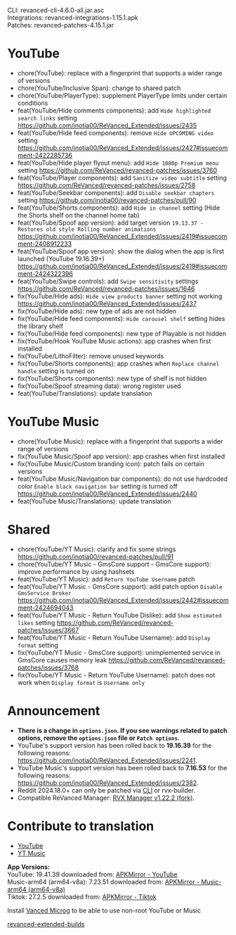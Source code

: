 CLI: revanced-cli-4.6.0-all.jar.asc  
Integrations: revanced-integrations-1.15.1.apk  
Patches: revanced-patches-4.15.1.jar  

YouTube
==
- chore(YouTube): replace with a fingerprint that supports a wider range of versions
- chore(YouTube/Inclusive Span): change to shared patch
- chore(YouTube/PlayerType): supplement PlayerType limits under certain conditions
- feat(YouTube/Hide comments components): add `Hide highlighted search links` setting https://github.com/inotia00/ReVanced_Extended/issues/2435
- feat(YouTube/Hide feed components): remove `Hide UPCOMING video` setting https://github.com/inotia00/ReVanced_Extended/issues/2427#issuecomment-2422285736
- feat(YouTube/Hide player flyout menu): add `Hide 1080p Premium menu` setting https://github.com/ReVanced/revanced-patches/issues/3760
- feat(YouTube/Player components): add `Sanitize video subtitle` setting https://github.com/ReVanced/revanced-patches/issues/2758
- feat(YouTube/Seekbar components): add `Disable seekbar chapters` setting https://github.com/inotia00/revanced-patches/pull/90
- feat(YouTube/Shorts components): add `Hide in channel` setting (Hide the Shorts shelf on the channel home tab)
- feat(YouTube/Spoof app version): add target version `19.13.37 - Restores old style Rolling number animations` https://github.com/inotia00/ReVanced_Extended/issues/2419#issuecomment-2408912233
- feat(YouTube/Spoof app version): show the dialog when the app is first launched (YouTube 19.16.39+) https://github.com/inotia00/ReVanced_Extended/issues/2419#issuecomment-2424322396
- feat(YouTube/Swipe controls): add `Swipe sensitivity` settings https://github.com/ReVanced/revanced-patches/issues/1646
- fix(YouTube/Hide ads): `Hide view products banner` setting not working https://github.com/inotia00/ReVanced_Extended/issues/2437
- fix(YouTube/Hide ads): new type of ads are not hidden
- fix(YouTube/Hide feed components): `Hide carousel shelf` setting hides the library shelf
- fix(YouTube/Hide feed components): new type of Playable is not hidden
- fix(YouTube/Hook YouTube Music actions): app crashes when first installed
- fix(YouTube/LithoFilter): remove unused keywords
- fix(YouTube/Shorts components): app crashes when `Replace channel handle` setting is turned on
- fix(YouTube/Shorts components): new type of shelf is not hidden
- fix(YouTube/Spoof streaming data): wrong register used
- feat(YouTube/Translations): update translation


YouTube Music
==
- chore(YouTube Music): replace with a fingerprint that supports a wider range of versions
- fix(YouTube Music/Spoof app version): app crashes when first installed
- fix(YouTube Music/Custom branding icon): patch fails on certain versions
- feat(YouTube Music/Navigation bar components): do not use hardcoded color `Enable black navigation bar` setting is turned off https://github.com/inotia00/ReVanced_Extended/issues/2440
- feat(YouTube Music/Translations): update translation


Shared
==
- chore(YouTube/YT Music): clarify and fix some strings https://github.com/inotia00/revanced-patches/pull/91
- chore(YouTube/YT Music - GmsCore support - GmsCore support): improve performance by using hashsets
- feat(YouTube/YT Music): add `Return YouTube Username` patch
- feat(YouTube/YT Music - GmsCore support): add patch option `Disable GmsService Broker` https://github.com/inotia00/ReVanced_Extended/issues/2442#issuecomment-2424694043
- feat(YouTube/YT Music - Return YouTube Dislike): add `Show estimated likes` setting https://github.com/ReVanced/revanced-patches/issues/3667
- feat(YouTube/YT Music - Return YouTube Username): add `Display format` setting
- fix(YouTube/YT Music - GmsCore support): unimplemented service in GmsCore causes memory leak https://github.com/ReVanced/revanced-patches/issues/3768
- fix(YouTube/YT Music - Return YouTube Username): patch does not work when `Display format` is `Username only`


Announcement
==
- **There is a change in `options.json`. If you see warnings related to patch options, remove the `options.json` file or `Patch options`.**
- YouTube's support version has been rolled back to **19.16.39** for the following reasons: https://github.com/inotia00/ReVanced_Extended/issues/2241.
- YouTube Music's support version has been rolled back to **7.16.53** for the following reasons: https://github.com/inotia00/ReVanced_Extended/issues/2382.
- Reddit 2024.18.0+ can only be patched via [CLI](https://github.com/inotia00/revanced-documentation/blob/main/docs/latest-reddit-patch-info.md) or rvx-builder.
- Compatible ReVanced Manager: [RVX Manager v1.22.2 (fork)](https://github.com/inotia00/revanced-manager/releases/tag/v1.22.2).


Contribute to translation
==
- [YouTube](https://crowdin.com/project/revancedextended)
- [YT Music](https://crowdin.com/project/revancedmusicextended)
  
**App Versions:**  
YouTube: 19.41.39
downloaded from: [APKMirror - YouTube](https://www.apkmirror.com/apk/google-inc/youtube/youtube-19-41-39-release/youtube-19-41-39-2-android-apk-download/)  
Music-arm64 (arm64-v8a): 7.23.51
downloaded from: [APKMirror - Music-arm64 (arm64-v8a)](https://www.apkmirror.com/apk/google-inc/youtube-music/youtube-music-7-23-51-release/youtube-music-7-23-51-android-apk-download/)  
Tiktok: 27.2.5
downloaded from: [APKMirror - Tiktok](https://www.apkmirror.com/apk/tiktok-pte-ltd/tik-tok-including-musical-ly/tik-tok-including-musical-ly-27-2-5-release/tiktok-27-2-5-android-apk-download/)  

Install [Vanced Microg](https://github.com/inotia00/VancedMicroG/releases) to be able to use non-root YouTube or Music  

[revanced-extended-builds](https://github.com/E85Addict/revanced-extended-builds)  
